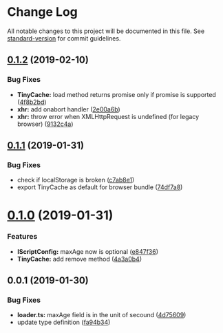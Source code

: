 # Change Log

All notable changes to this project will be documented in this file. See [standard-version](https://github.com/conventional-changelog/standard-version) for commit guidelines.

<a name="0.1.2"></a>
## [0.1.2](https://github.com/giuem/tiny-cache/compare/v0.1.1...v0.1.2) (2019-02-10)


### Bug Fixes

* **TinyCache:** load method returns promise only if promise is supported ([4f8b2bd](https://github.com/giuem/tiny-cache/commit/4f8b2bd))
* **xhr:** add onabort handler ([2e00a6b](https://github.com/giuem/tiny-cache/commit/2e00a6b))
* **xhr:** throw error when XMLHttpRequest is undefined (for legacy browser) ([9132c4a](https://github.com/giuem/tiny-cache/commit/9132c4a))



<a name="0.1.1"></a>
## [0.1.1](https://github.com/giuem/tiny-cache/compare/v0.1.0...v0.1.1) (2019-01-31)


### Bug Fixes

* check if localStorage is broken ([c7ab8e1](https://github.com/giuem/tiny-cache/commit/c7ab8e1))
* export TinyCache as default for browser bundle ([74df7a8](https://github.com/giuem/tiny-cache/commit/74df7a8))



<a name="0.1.0"></a>
# [0.1.0](https://github.com/giuem/tiny-cache/compare/v0.0.1...v0.1.0) (2019-01-31)


### Features

* **IScriptConfig:** maxAge now is optional ([e847f36](https://github.com/giuem/tiny-cache/commit/e847f36))
* **TinyCache:** add remove method ([4a3a0b4](https://github.com/giuem/tiny-cache/commit/4a3a0b4))



<a name="0.0.1"></a>
## 0.0.1 (2019-01-30)


### Bug Fixes

* **loader.ts:** maxAge field is in the unit of secound ([4d75609](https://github.com/giuem/tiny-cache/commit/4d75609))
* update type definition ([fa94b34](https://github.com/giuem/tiny-cache/commit/fa94b34))
